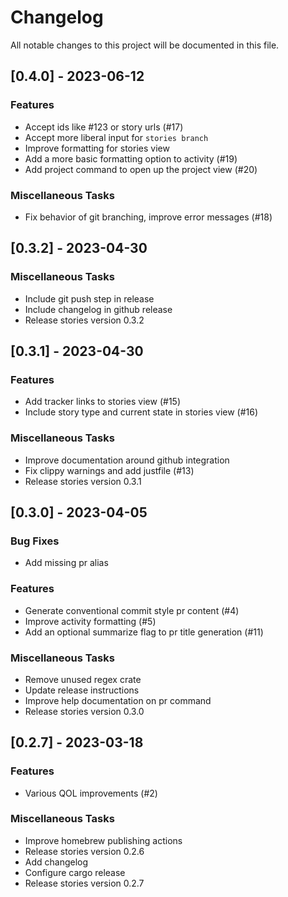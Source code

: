 # Changelog

All notable changes to this project will be documented in this file.

## [0.4.0] - 2023-06-12

### Features

- Accept ids like #123 or story urls (#17)
- Accept more liberal input for `stories branch`
- Improve formatting for stories view
- Add a more basic formatting option to activity (#19)
- Add project command to open up the project view (#20)

### Miscellaneous Tasks

- Fix behavior of git branching, improve error messages (#18)

## [0.3.2] - 2023-04-30

### Miscellaneous Tasks

- Include git push step in release
- Include changelog in github release
- Release stories version 0.3.2

## [0.3.1] - 2023-04-30

### Features

- Add tracker links to stories view (#15)
- Include story type and current state in stories view (#16)

### Miscellaneous Tasks

- Improve documentation around github integration
- Fix clippy warnings and add justfile (#13)
- Release stories version 0.3.1

## [0.3.0] - 2023-04-05

### Bug Fixes

- Add missing pr alias

### Features

- Generate conventional commit style pr content (#4)
- Improve activity formatting (#5)
- Add an optional summarize flag to pr title generation (#11)

### Miscellaneous Tasks

- Remove unused regex crate
- Update release instructions
- Improve help documentation on pr command
- Release stories version 0.3.0

## [0.2.7] - 2023-03-18

### Features

- Various QOL improvements (#2)

### Miscellaneous Tasks

- Improve homebrew publishing actions
- Release stories version 0.2.6
- Add changelog
- Configure cargo release
- Release stories version 0.2.7

<!-- generated by git-cliff -->
